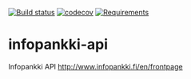 [![Build status](https://travis-ci.org/City-of-Helsinki/infopankki-api.svg)](https://travis-ci.org/City-of-Helsinki/infopankki-api)
[![codecov](https://codecov.io/gh/City-of-Helsinki/infopankki-api/branch/master/graph/badge.svg)](https://codecov.io/gh/City-of-Helsinki/infopankki-api)
[![Requirements](https://requires.io/github/City-of-Helsinki/infopankki-api/requirements.svg?branch=master)](https://requires.io/github/City-of-Helsinki/infopankki-api/requirements/?branch=master)

# infopankki-api
Infopankki API http://www.infopankki.fi/en/frontpage
